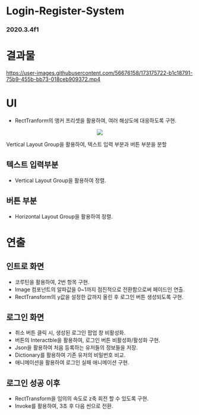 # Login-Register-System
### 2020.3.4f1
# 결과물



https://user-images.githubusercontent.com/56676158/173175722-b1c18791-75b9-455b-bb73-018ceb909372.mp4


# UI
- RectTranform의 앵커 프리셋을 활용하여, 여러 해상도에 대응하도록 구현.

<p align="center">
<img src= https://user-images.githubusercontent.com/56676158/169354764-0a0a47d3-e2c6-4e5c-b572-8e171f772910.png></p>

Vertical Layout Group을 활용하여, 텍스트 입력 부분과 버튼 부분을 분할
## 텍스트 입력부분
- Vertical Layout Group을 활용하여 정렬.
## 버튼 부분
- Horizontal Layout Group을 활용하여 정렬.

# 연출
## 인트로 화면
- 코루틴을 활용하여, 2번 항목 구현.
- Image 컴포넌트의 알파값을 0~1까지 점진적으로 전환함으로써 페이드인 연출.
- RectTransform의 y값을 설정한 값까지 올린 후 로그인 버튼 생성되도록 구현.
## 로그인 화면
- 취소 버튼 클릭 시, 생성된 로그인 팝업 창 비활성화.
- 버튼의 Interactble을 활용하여, 로그인 버튼 비활성화/활성화 구현.
- Json을 활용하여 처음 등록하는 유저들의 정보들을 저장.
- Dictionary를 활용하여 기존 유저의 비밀번호 비교.
- 애니메이션을 활용하여 로그인 실패 애니메이션 구현.
## 로그인 성공 이후
- RectTransform을 임의의 속도로 z축 회전 할 수 있도록 구현.
- Invoke를 활용하여, 3초 후 다음 씬으로 전환.
